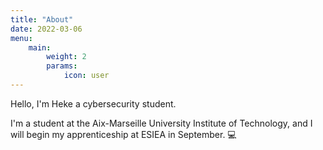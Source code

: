 ```yaml
---
title: "About"
date: 2022-03-06
menu:
    main:
        weight: 2
        params: 
            icon: user
---
```

Hello, I'm Heke a cybersecurity student.

I'm a student at the Aix-Marseille University Institute of Technology, and I will begin my apprenticeship at ESIEA in September. 💻